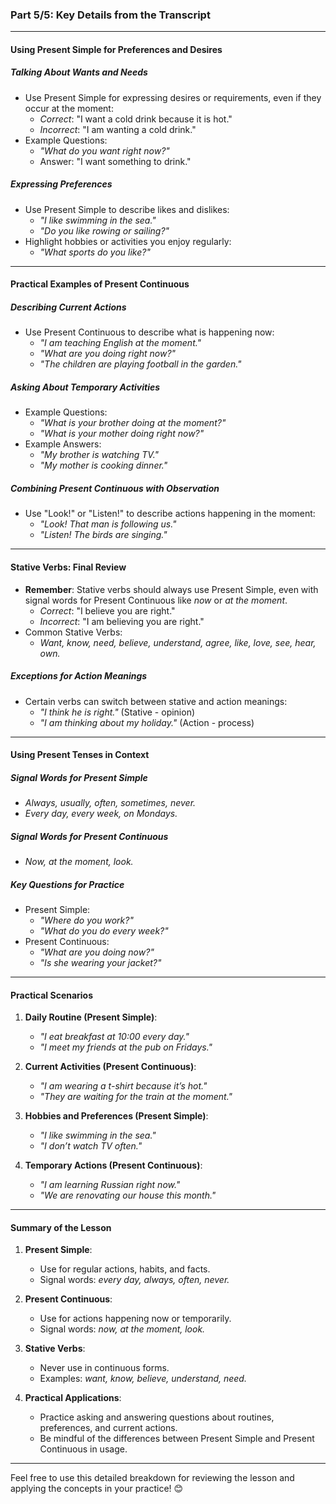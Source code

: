 ### **Part 5/5: Key Details from the Transcript**

---

#### **Using Present Simple for Preferences and Desires**

##### **Talking About Wants and Needs**

- Use Present Simple for expressing desires or requirements, even if they occur at the moment:
    - _Correct_: "I want a cold drink because it is hot."
    - _Incorrect_: "I am wanting a cold drink."
- Example Questions:
    - _"What do you want right now?"_
    - Answer: "I want something to drink."

##### **Expressing Preferences**

- Use Present Simple to describe likes and dislikes:
    - _"I like swimming in the sea."_
    - _"Do you like rowing or sailing?"_
- Highlight hobbies or activities you enjoy regularly:
    - _"What sports do you like?"_

---

#### **Practical Examples of Present Continuous**

##### **Describing Current Actions**

- Use Present Continuous to describe what is happening now:
    - _"I am teaching English at the moment."_
    - _"What are you doing right now?"_
    - _"The children are playing football in the garden."_

##### **Asking About Temporary Activities**

- Example Questions:
    - _"What is your brother doing at the moment?"_
    - _"What is your mother doing right now?"_
- Example Answers:
    - _"My brother is watching TV."_
    - _"My mother is cooking dinner."_

##### **Combining Present Continuous with Observation**

- Use "Look!" or "Listen!" to describe actions happening in the moment:
    - _"Look! That man is following us."_
    - _"Listen! The birds are singing."_

---

#### **Stative Verbs: Final Review**

- **Remember**: Stative verbs should always use Present Simple, even with signal words for Present Continuous like _now_ or _at the moment_.
    - _Correct_: "I believe you are right."
    - _Incorrect_: "I am believing you are right."
- Common Stative Verbs:
    - _Want, know, need, believe, understand, agree, like, love, see, hear, own._

##### **Exceptions for Action Meanings**

- Certain verbs can switch between stative and action meanings:
    - _"I think he is right."_ (Stative - opinion)
    - _"I am thinking about my holiday."_ (Action - process)

---

#### **Using Present Tenses in Context**

##### **Signal Words for Present Simple**

- _Always, usually, often, sometimes, never._
- _Every day, every week, on Mondays._

##### **Signal Words for Present Continuous**

- _Now, at the moment, look._

##### **Key Questions for Practice**

- Present Simple:
    - _"Where do you work?"_
    - _"What do you do every week?"_
- Present Continuous:
    - _"What are you doing now?"_
    - _"Is she wearing your jacket?"_

---

#### **Practical Scenarios**

1. **Daily Routine (Present Simple)**:
    
    - _"I eat breakfast at 10:00 every day."_
    - _"I meet my friends at the pub on Fridays."_
2. **Current Activities (Present Continuous)**:
    
    - _"I am wearing a t-shirt because it’s hot."_
    - _"They are waiting for the train at the moment."_
3. **Hobbies and Preferences (Present Simple)**:
    
    - _"I like swimming in the sea."_
    - _"I don’t watch TV often."_
4. **Temporary Actions (Present Continuous)**:
    
    - _"I am learning Russian right now."_
    - _"We are renovating our house this month."_

---

#### **Summary of the Lesson**

1. **Present Simple**:
    
    - Use for regular actions, habits, and facts.
    - Signal words: _every day, always, often, never._
2. **Present Continuous**:
    
    - Use for actions happening now or temporarily.
    - Signal words: _now, at the moment, look._
3. **Stative Verbs**:
    
    - Never use in continuous forms.
    - Examples: _want, know, believe, understand, need._
4. **Practical Applications**:
    
    - Practice asking and answering questions about routines, preferences, and current actions.
    - Be mindful of the differences between Present Simple and Present Continuous in usage.

---

Feel free to use this detailed breakdown for reviewing the lesson and applying the concepts in your practice! 😊